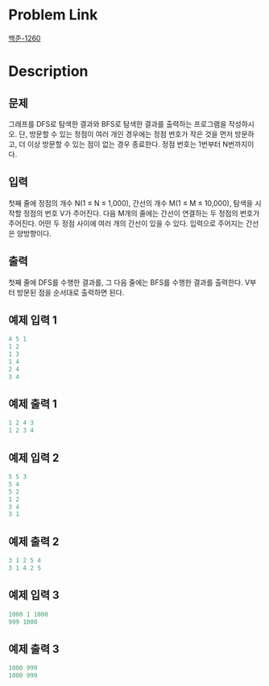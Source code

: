 # Problem Link
<!-- 문제이름을 간략하게 써주세요! ex) 백준-nnn, 프로그래머스-nnn -->
[백준-1260][acmicpc] 


# Description
## 문제
그래프를 DFS로 탐색한 결과와 BFS로 탐색한 결과를 출력하는 프로그램을 작성하시오. 단, 방문할 수 있는 정점이 여러 개인 경우에는 정점 번호가 작은 것을 먼저 방문하고, 더 이상 방문할 수 있는 점이 없는 경우 종료한다. 정점 번호는 1번부터 N번까지이다.

## 입력
첫째 줄에 정점의 개수 N(1 ≤ N ≤ 1,000), 간선의 개수 M(1 ≤ M ≤ 10,000), 탐색을 시작할 정점의 번호 V가 주어진다. 다음 M개의 줄에는 간선이 연결하는 두 정점의 번호가 주어진다. 어떤 두 정점 사이에 여러 개의 간선이 있을 수 있다. 입력으로 주어지는 간선은 양방향이다.

## 출력
첫째 줄에 DFS를 수행한 결과를, 그 다음 줄에는 BFS를 수행한 결과를 출력한다. V부터 방문된 점을 순서대로 출력하면 된다.

## 예제 입력 1
```python
4 5 1
1 2
1 3
1 4
2 4
3 4
```
## 예제 출력 1
```python
1 2 4 3
1 2 3 4
```

## 예제 입력 2
```python
5 5 3
5 4
5 2
1 2
3 4
3 1
```
## 예제 출력 2
```python
3 1 2 5 4
3 1 4 2 5
```

## 예제 입력 3
```python
1000 1 1000
999 1000
```
## 예제 출력 3
```python
1000 999
1000 999
```


<!-- 여기에 문제링크를 넣어주세요!-->
[acmicpc]: https://www.acmicpc.net/problem/1260 

